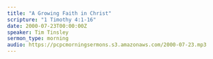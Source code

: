 ```yaml
---
title: "A Growing Faith in Christ"
scripture: "1 Timothy 4:1-16"
date: 2000-07-23T00:00:00Z
speaker: Tim Tinsley
sermon_type: morning
audio: https://pcpcmorningsermons.s3.amazonaws.com/2000-07-23.mp3 
---
```



